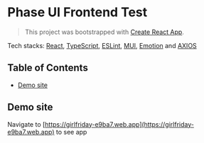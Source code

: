 # Phase UI Frontend Test

> This project was bootstrapped with [Create React App](https://github.com/facebook/create-react-app).

Tech stacks: [React](https://reactjs.org/), [TypeScript](https://www.typescriptlang.org/), [ESLint](https://eslint.org/), [MUI](https://mui.com/), [Emotion](https://emotion.sh/docs/introduction) and [AXIOS](https://axios-http.com/)

## Table of Contents

- [Demo site](#demo-site)

<a name="demo-site"></a>

## Demo site

Navigate to [https://girlfriday-e9ba7.web.app](https://girlfriday-e9ba7.web.app) to see app
